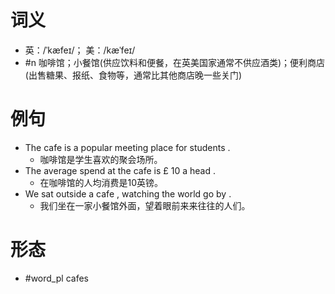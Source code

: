 # 词义
- 英：/ˈkæfeɪ/； 美：/kæˈfeɪ/
- #n 咖啡馆；小餐馆(供应饮料和便餐，在英美国家通常不供应酒类)；便利商店(出售糖果、报纸、食物等，通常比其他商店晚一些关门)
# 例句
- The cafe is a popular meeting place for students .
	- 咖啡馆是学生喜欢的聚会场所。
- The average spend at the cafe is £ 10 a head .
	- 在咖啡馆的人均消费是10英镑。
- We sat outside a cafe , watching the world go by .
	- 我们坐在一家小餐馆外面，望着眼前来来往往的人们。
# 形态
- #word_pl cafes
